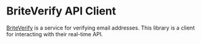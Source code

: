 # BriteVerify API Client #

[BriteVerify](http://www.briteverify.com/) is a service for verifying email addresses. This library is a client for interacting with their real-time API.
